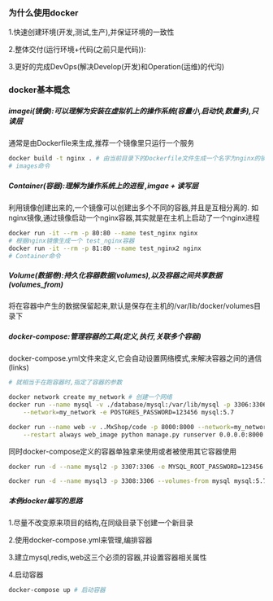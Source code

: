 ### 为什么使用docker
1.快速创建环境(开发,测试,生产),并保证环境的一致性

2.整体交付(运行环境+代码(之前只是代码)):

3.更好的完成DevOps(解决Develop(开发)和Operation(运维)的代沟)

### docker基本概念
##### imagei(镜像):可以理解为安装在虚拟机上的操作系统(容量小,启动快,数量多),只读层
通常是由Dockerfile来生成,推荐一个镜像里只运行一个服务
```bash
docker build -t nginx . # 由当前目录下的Dockerfile文件生成一个名字为nginx的镜像
# images命令
```
##### Container(容器):理解为操作系统上的进程 ,imgae + 读写层
利用镜像创建出来的,一个镜像可以创建出多个不同的容器,并且是互相分离的.
如nginx镜像,通过镜像启动一个nginx容器,其实就是在主机上启动了一个nginx进程

```bash
docker run -it --rm -p 80:80 --name test_nginx nginx
# 根据nginx镜像生成一个 test_nginx容器
docker run -it --rm -p 81:80 --name test_nginx2 nginx
# Container命令
```
##### Volume(数据巻):持久化容器数据(volumes),以及容器之间共享数据(volumes_from)
将在容器中产生的数据保留起来,默认是保存在主机的/var/lib/docker/volumes目录下


##### docker-compose:管理容器的工具(定义,执行,关联多个容器)

docker-compose.yml文件来定义,它会自动设置网络模式,来解决容器之间的通信(links)
```bash
# 就相当于在跑容器时,指定了容器的参数

docker network create my_network # 创建一个网络
docker run --name mysql -v ./database/mysql:/var/lib/mysql -p 3306:3306 \
	--network=my_network -e POSTGRES_PASSWORD=123456 mysql:5.7

docker run --name web -v ..MxShop/code -p 8000:8000 --network=my_network \
	--restart always web_image python manage.py runserver 0.0.0.0:8000

```

同时docker-compose定义的容器单独拿来使用或者被使用其它容器使用
```bash
docker run -d --name mysql2 -p 3307:3306 -e MYSQL_ROOT_PASSWORD=123456  mysql:5.7

docker run -d --name mysql3 -p 3308:3306 --volumes-from mysql mysql:5.7
```

##### 本例docker编写的思路
1.尽量不改变原来项目的结构,在同级目录下创建一个新目录

2.使用docker-compose.yml来管理,编排容器

3.建立mysql,redis,web这三个必须的容器,并设置容器相关属性

4.启动容器

```bash
docker-compose up # 启动容器
```

